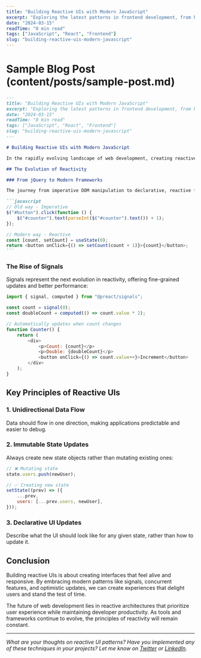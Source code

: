 ```yaml
---
title: "Building Reactive UIs with Modern JavaScript"
excerpt: "Exploring the latest patterns in frontend development, from hooks to signals and beyond. Learn how to create truly reactive user interfaces that respond instantly to user input."
date: "2024-03-15"
readTime: "8 min read"
tags: ["JavaScript", "React", "Frontend"]
slug: "building-reactive-uis-modern-javascript"
---
```


# Sample Blog Post (content/posts/sample-post.md)

````markdown
---
title: "Building Reactive UIs with Modern JavaScript"
excerpt: "Exploring the latest patterns in frontend development, from hooks to signals and beyond. Learn how to create truly reactive user interfaces that respond instantly to user input."
date: "2024-03-15"
readTime: "8 min read"
tags: ["JavaScript", "React", "Frontend"]
slug: "building-reactive-uis-modern-javascript"
---

# Building Reactive UIs with Modern JavaScript

In the rapidly evolving landscape of web development, creating reactive user interfaces has become more crucial than ever. Users expect instant feedback, seamless interactions, and interfaces that respond immediately to their actions.

## The Evolution of Reactivity

### From jQuery to Modern Frameworks

The journey from imperative DOM manipulation to declarative, reactive frameworks has transformed how we build web applications:

```javascript
// Old way - Imperative
$("#button").click(function () {
    $("#counter").text(parseInt($("#counter").text()) + 1);
});

// Modern way - Reactive
const [count, setCount] = useState(0);
return <button onClick={() => setCount(count + 1)}>{count}</button>;
```
````

### The Rise of Signals

Signals represent the next evolution in reactivity, offering fine-grained updates and better performance:

```javascript
import { signal, computed } from "@preact/signals";

const count = signal(0);
const doubleCount = computed(() => count.value * 2);

// Automatically updates when count changes
function Counter() {
    return (
        <div>
            <p>Count: {count}</p>
            <p>Double: {doubleCount}</p>
            <button onClick={() => count.value++}>Increment</button>
        </div>
    );
}
```

## Key Principles of Reactive UIs

### 1. Unidirectional Data Flow

Data should flow in one direction, making applications predictable and easier to debug.

### 2. Immutable State Updates

Always create new state objects rather than mutating existing ones:

```javascript
// ❌ Mutating state
state.users.push(newUser);

// ✅ Creating new state
setState((prev) => ({
    ...prev,
    users: [...prev.users, newUser],
}));
```

### 3. Declarative UI Updates

Describe what the UI should look like for any given state, rather than how to update it.

## Conclusion

Building reactive UIs is about creating interfaces that feel alive and responsive. By embracing modern patterns like signals, concurrent features, and optimistic updates, we can create experiences that delight users and stand the test of time.

The future of web development lies in reactive architectures that prioritize user experience while maintaining developer productivity. As tools and frameworks continue to evolve, the principles of reactivity will remain constant.

---

_What are your thoughts on reactive UI patterns? Have you implemented any of these techniques in your projects? Let me know on [Twitter](https://twitter.com/yourusername) or [LinkedIn](https://linkedin.com/in/yourusername)._

```

```
